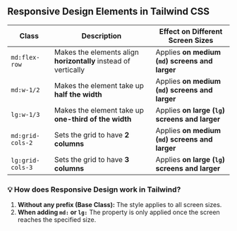 ## Responsive Design Elements in Tailwind CSS

| **Class**               | **Description**                                | **Effect on Different Screen Sizes**       |
|-------------------------|------------------------------------------------|-------------------------------------------|
| `md:flex-row`            | Makes the elements align **horizontally** instead of vertically | Applies **on medium (`md`) screens and larger** |
| `md:w-1/2`               | Makes the element take up **half the width**  | Applies **on medium (`md`) screens and larger** |
| `lg:w-1/3`               | Makes the element take up **one-third of the width** | Applies **on large (`lg`) screens and larger** |
| `md:grid-cols-2`         | Sets the grid to have **2 columns**           | Applies **on medium (`md`) screens and larger** |
| `lg:grid-cols-3`         | Sets the grid to have **3 columns**           | Applies **on large (`lg`) screens and larger** |

### 💡 How does Responsive Design work in Tailwind?

1. **Without any prefix (Base Class):** The style applies to all screen sizes.
2. **When adding `md:` or `lg:`** The property is only applied once the screen reaches the specified size.
